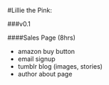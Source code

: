 #Lillie the Pink:

###v0.1 

####Sales Page (8hrs)

  - amazon buy button
  - email signup
  - tumblr blog (images, stories)
  - author about page